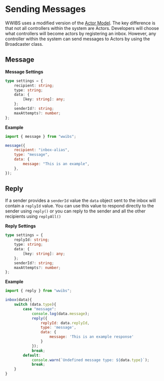 # Sending Messages

WWIBS uses a modified version of the [Actor Model](https://en.wikipedia.org/wiki/Actor_model). The key difference is that not all controllers within the system are Actors. Developers will choose what controllers will become actors by registering an inbox. However, any controller within the system can send messages to Actors by using the Broadcaster class.

## Message

**Message Settings**

```typescript
type settings = {
    recipient: string;
    type: string;
    data: {
        [key: string]: any;
    };
    senderId?: string;
    maxAttempts?: number;
};
```

**Example**

```javascript
import { message } from "wwibs";

message({
    recipient: "inbox-alias",
    type: "message",
    data: {
        message: "This is an example",
    },
});
```

## Reply

If a sender provides a `senderId` value the `data` object sent to the inbox will contain a `replyId` value. You can use this value to respond directly to the sender using `reply()` or you can reply to the sender and all the other recipients using `replyAll()`

**Reply Settings**

```typescript
type settings = {
    replyId: string;
    type: string;
    data: {
        [key: string]: any;
    };
    senderId?: string;
    maxAttempts?: number;
};
```

**Example**

```javascript
import { reply } from "wwibs";

inbox(data){
    switch (data.type){
        case "message":
            console.log(data.message);
            reply({
                replyId: data.replyId,
                type: 'message',
                data: {
                    message: 'This is an example response'
                }
            });
            break;
        default:
            console.warn(`Undefined message type: ${data.type}`);
            break;
    }
}
```
